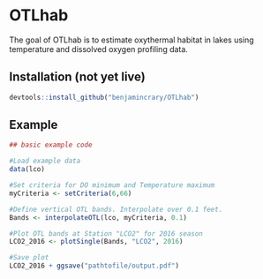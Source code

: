 # OTLhab

The goal of OTLhab is to estimate oxythermal habitat in lakes using temperature and dissolved oxygen profiling data. 

## Installation (not yet live)

``` r
devtools::install_github("benjamincrary/OTLhab")
```

## Example


``` r
## basic example code

#Load example data
data(lco)

#Set criteria for DO minimum and Temperature maximum
myCriteria <- setCriteria(6,66)

#Define vertical OTL bands. Interpolate over 0.1 feet. 
Bands <- interpolateOTL(lco, myCriteria, 0.1)

#Plot OTL bands at Station "LCO2" for 2016 season
LCO2_2016 <- plotSingle(Bands, "LCO2", 2016)

#Save plot 
LCO2_2016 + ggsave("pathtofile/output.pdf") 


```

